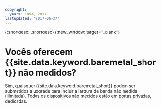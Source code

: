 ```yaml
---
copyright:
  years: 1994, 2017
lastupdated: "2017-06-27"
---
```


{:shortdesc: .shortdesc}
{:new_window: target="_blank"}


# Vocês oferecem {{site.data.keyword.baremetal_short}} não medidos?

Sim, quaisquer {{site.data.keyword.baremetal_short}} podem ser submetidos a upgrade para incluir a largura de banda não medida (ilimitada). Todos os dispositivos não medidos estão em portas privadas, dedicadas.
